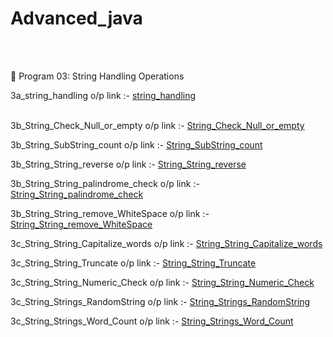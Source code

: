 # Advanced_java

<br/>
<br/>

📌 Program 03: String Handling Operations

3a_string_handling o/p link :-
<a href="https://github.com/Roshan474/Ajvanced_Java_Program/blob/main/lab3_Strings/Screenshot%20Strng%20handling.png">string_handling</a>

<br/>
3b_String_Check_Null_or_empty o/p link :- 
<a href="https://github.com/Roshan474/Ajvanced_Java_Program/blob/main/lab3_Strings/Screenshot%20String_nullorempty.png">String_Check_Null_or_empty</a>


3b_String_SubString_count o/p link :- 
<a href="https://github.com/Roshan474/Ajvanced_Java_Program/blob/main/lab3_Strings/Screenshot%20Substring-count.png">String_SubString_count</a>


3b_String_String_reverse o/p link :- 
<a href="https://github.com/Roshan474/Ajvanced_Java_Program/blob/main/lab3_Strings/Screenshot%20String_reverse_string.png">String_String_reverse</a>


3b_String_String_palindrome_check o/p link :- 
<a href="https://github.com/Roshan474/Ajvanced_Java_Program/blob/main/lab3_Strings/Screenshot%20String_palindrome_Check.png">String_String_palindrome_check</a>


3b_String_String_remove_WhiteSpace o/p link :- 
<a href="https://github.com/Roshan474/Ajvanced_Java_Program/blob/main/lab3_Strings/Screenshot%20String_remove_White.png">String_String_remove_WhiteSpace</a>
<br/>

3c_String_String_Capitalize_words o/p link :- 
<a href="https://github.com/Roshan474/Ajvanced_Java_Program/blob/main/lab3_Strings/Screenshot%20String_capitalize_words.png">String_String_Capitalize_words</a>


3c_String_String_Truncate o/p link :- 
<a href="https://github.com/Roshan474/Ajvanced_Java_Program/blob/main/lab3_Strings/Screenshot%20String_truncate.png">String_String_Truncate</a>


3c_String_String_Numeric_Check o/p link :-
<a href="https://github.com/Roshan474/Ajvanced_Java_Program/blob/main/lab3_Strings/Screenshot%20String_Numeric_Check.png">String_String_Numeric_Check</a>


3c_String_Strings_RandomString o/p link :- 
<a href="https://github.com/Roshan474/Ajvanced_Java_Program/blob/main/lab3_Strings/Screenshot%20Strings_RandomString.png">String_Strings_RandomString</a>


3c_String_Strings_Word_Count o/p link :- 
<a href="https://github.com/Roshan474/Ajvanced_Java_Program/blob/main/lab3_Strings/Screenshot%20String_Word_count.png">String_Strings_Word_Count</a>

<br/>
<br/>

